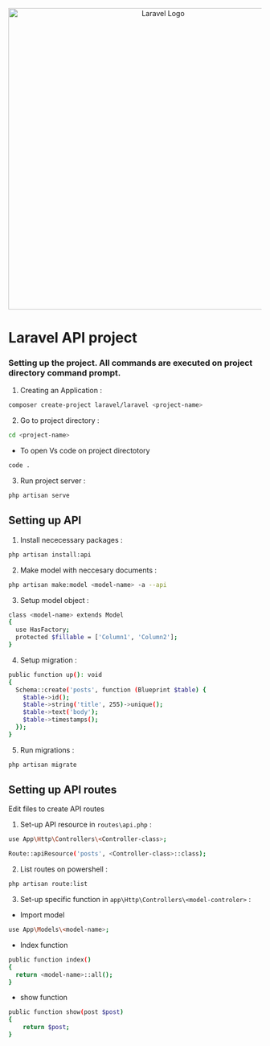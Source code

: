 <p align="center"><a href="https://laravel.com" target="_blank"><img src="https://raw.githubusercontent.com/laravel/art/master/logo-lockup/5%20SVG/2%20CMYK/1%20Full%20Color/laravel-logolockup-cmyk-red.svg" width="600" alt="Laravel Logo"></a></p>

# Laravel API project

### Setting up the project. All commands are executed on project directory command prompt.

1. Creating an Application :

```bash
composer create-project laravel/laravel <project-name>
```

2. Go to project directory :

```bash
cd <project-name>
```

- To open Vs code on project directotory

```bash
code .
```

3. Run project server :

```bash
php artisan serve
```

## Setting up API

1. Install nececessary packages :

```bash
php artisan install:api
```

2. Make model with neccesary documents :

```bash
php artisan make:model <model-name> -a --api
```

3. Setup model object :

```bash
class <model-name> extends Model
{
  use HasFactory;
  protected $fillable = ['Column1', 'Column2'];
}
```

4. Setup migration :

```bash
public function up(): void
{
  Schema::create('posts', function (Blueprint $table) {
    $table->id();
    $table->string('title', 255)->unique();
    $table->text('body');
    $table->timestamps();
  });
}
```

5. Run migrations :

```bash
php artisan migrate
```

## Setting up API routes

Edit files to create API routes

1. Set-up API resource in `routes\api.php` :

```bash
use App\Http\Controllers\<Controller-class>;

Route::apiResource('posts', <Controller-class>::class);
```

2. List routes on powershell :

```bash
php artisan route:list
```

3. Set-up specific <Controller-class> function in `app\Http\Controllers\<model-controler>` :

- Import model

```bash
use App\Models\<model-name>;
```

- Index function

```bash
public function index()
{
  return <model-name>::all();
}
```

- show function

```bash
public function show(post $post)
{
    return $post;
}
```
